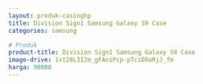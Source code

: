 ```yaml
---
layout: produk-casinghp
title: Division Sign1 Samsung Galaxy S9 Case
categories: samsung

# Produk
product-title: Division Sign1 Samsung Galaxy S9 Case
image-drive: 1xt28L3I2m_gFAniPcp-pTciDXoRjJ_fm
harga: 90000
---
```

